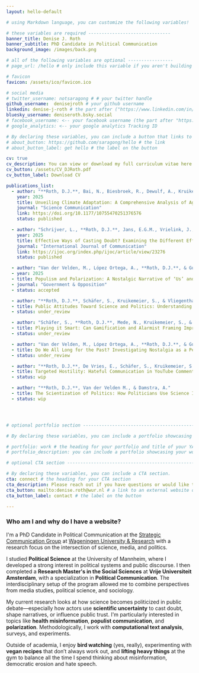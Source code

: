 ```yaml
---
layout: hello-default

# using Markdown language, you can customize the following variables!

# these variables are required -------------------------------
banner_title: Denise J. Roth
banner_subtitle: PhD Candidate in Political Communication
background_image: /images/back.png

# all of the following variables are optional -----------------
# page_url: /hello # only include this variable if you aren't building the page to your primary domain 

# favicon
favicon: /assets/ico/favicon.ico

# social media
# twitter_username: notsaragong # # your twitter handle
github_username:  denisejroth # your github username
linkedin: denise-j-roth # the part after ("https://www.linkedin.com/in/...")
bluesky_username: deniseroth.bsky.social
# facebook_username: <-- your facebook username (the part after "https://www.facebook.com/...")
# google_analytics: <-- your google analytics Tracking ID

# By declaring these variables, you can include a button that links to an external website or to media.
# about_button: https://github.com/saragong/hello # the link
# about_button_label: get hello # the label on the button

cv: true
cv_description: You can view or download my full curriculum vitae here.
cv_button: /assets/CV_DJRoth.pdf
cv_button_label: Download CV

publications_list:
  - author: "**Roth, D.J.**, Bai, N., Biesbroek, R., Dewulf, A., Kruikemeier, S., De Leur, D., van der Velden, M.A.C.G., de Vries, E., & Vliegenthart, R."
    year: 2025
    title: Unveiling Climate Adaptation: A Comprehensive Analysis of Agenda-Setting Dynamics in the United Kingdom and the Netherlands
    journal: "Science Communication"
    link: https://doi.org/10.1177/10755470251376576
    status: published

  - author: "Schrijver, L., **Roth, D.J.**, Jans, E.G.M., Vrielink, J., & Guldemond, P."
    year: 2025
    title: Effective Ways of Casting Doubt? Examining the Different Effects of Blatant and Suggestive Disinformation
    journal: "International Journal of Communication"
    link: https://ijoc.org/index.php/ijoc/article/view/23276
    status: published

  - author: "Van der Velden, M., López Ortega, A., **Roth, D.J.**, & Guldemond, P."
  - year: 2025
  - title: Populism and Polarization: A Nostalgic Narrative of ‘Us’ and ‘Them’
  - journal: "Government & Opposition"
  - status: accepted

  - author: "**Roth, D.J.**, Schäfer, S., Kruikemeier, S., & Vliegenthart, R."
  - title: Public Attitudes Toward Science and Politics: Understanding Public Perceptions in 16 European Countries
  - status: under_review

  - author: "Schäfer, S., **Roth, D.J.**, Mede, N., Kruikemeier, S., & Vliegenthart, R."
  - title: Playing it Smart: Can Gamification and Alarmist Framing Improve Public Understanding of Zoonotic Diseases?
  - status: under_review

  - author: "Van der Velden, M., López Ortega, A., **Roth, D.J.**, & Guldemond, P."
  - title: Do We All Long for the Past? Investigating Nostalgia as a Persuasive Political Rhetorical Strategy
  - status: under_review

  - author: "**Roth, D.J.**, De Vries, E., Schäfer, S., Kruikemeier, S., & Vliegenthart, R."
  - title: Targeted Hostility: Hateful Communication in YouTube Comments towards Journalists, Politicians, and Scientists
  - status: wip

  - author: "**Roth, D.J.**, Van der Velden M., & Damstra, A."
  - title: The Scientization of Politics: How Politicians Use Science Instrumentally to Depoliticize Conflict
  - status: wip 




# optional portfolio section ------------------------------------------

# By declaring these variables, you can include a portfolio showcasing your work and organize your portfolio's items into a custom layout, all without adding any CSS. In addition, you must 1) create an HTML file in the_includes folder for each project with the text you'd like to display, and 2) create a YAML file in the _data folder describing the order in which each project should be shown and categorized. See `/includes/example.html` and `/_data/work.yml` for examples.

# portfolio: work # the heading for your portfolio and title of your YAML file
# portfolio_description: you can include a portfolio showcasing your work and organize your portfolio's items into a custom layout, all without adding any CSS. # a description to be desplayed below the heading and above the content

# optional CTA section --------------------------------------------------

# By declaring these variables, you can include a CTA section.
cta: connect # the heading for your CTA section
cta_description: Please reach out if you have questions or would like to talk about research. # a description to be desplayed below the heading and above the content
cta_button: mailto:denise.roth@wur.nl # a link to an external website or to media
cta_button_label: contact # the label on the button

---			
```

[//]: # (write a bit about yourself here)
### Who am I and why do I have a website?  
I'm a PhD Candidate in Political Communication at the [Strategic Communication Group](https://www.wur.nl/en/Research-Results/Chair-groups/Social-Sciences/Strategic-Communication-Group.htm) at [Wageningen University & Research](https://www.wur.nl/en.htm) with a research focus on the intersection of science, media, and politics.

I studied **Political Science** at the University of Mannheim, where I developed a strong interest in political systems and public discourse. I then completed a **Research Master's in the Social Sciences** at **Vrije Universiteit Amsterdam**, with a specialization in **Political Communication**. The interdisciplinary setup of the program allowed me to combine perspectives from media studies, political science, and sociology.

My current research looks at how science becomes politicized in public debate—especially how actors use **scientific uncertainty** to cast doubt, shape narratives, or influence public trust. I'm particularly interested in topics like **health misinformation**, **populist communication**, and **polarization**. Methodologically, I work with **computational text analysis**, surveys, and experiments.

Outside of academia, I enjoy **bird watching** (yes, really), experimenting with **vegan recipes** that don’t always work out, and **lifting heavy things** at the gym to balance all the time I spend thinking about misinformation, democratic erosion and hate speech.
